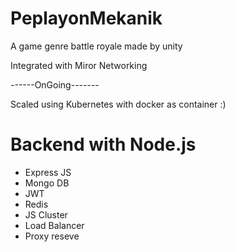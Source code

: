 # PeplayonMekanik

A game genre battle royale made by unity

 Integrated with Miror Networking
 
 ------OnGoing-------

Scaled using Kubernetes with docker as container :)

# Backend with Node.js
- Express JS
- Mongo DB
- JWT
- Redis
- JS Cluster
- Load Balancer
- Proxy reseve
